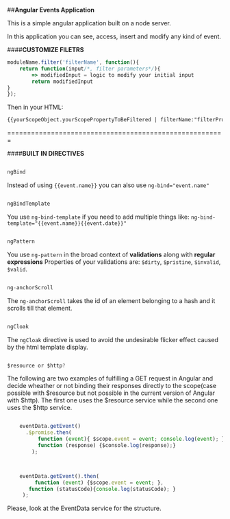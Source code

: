 ##**Angular Events Application**


This is a simple angular application built on a node server.

In this application you can see, access, insert and modify any kind of event.



####**CUSTOMIZE FILETRS**

```javascript
moduleName.filter('filterName', function(){
	return function(input/*, filter parameters*/){
		=> modifiedInput = logic to modify your initial input
		return modifiedInput
}
});

```

Then in your HTML:

```html
{{yourScopeObject.yourScopePropertyToBeFiltered | filterName:"filterProperties"}}

```
=======================================================


####**BUILT IN DIRECTIVES**

```javascript

ngBind

```

Instead of using ```{{event.name}}``` you can also use ```ng-bind="event.name"```

```javascript

ngBindTemplate

```

You use ```ng-bind-template``` if you need to add multiple things like: ```ng-bind-template="{{event.name}}{{event.date}}"```

```javascript

ngPattern

```

You use ```ng-pattern``` in the broad context of __validations__ along with **regular expressions**
Properties of your validations are: ```$dirty```, ```$pristine```, ```$invalid```, ```$valid```.



```javascript

ng-anchorScroll

```


The ```ng-anchorScroll``` takes the id of an element belonging to a hash and it scrolls till that element.


```javascript

ngCloak

```

The ```ngCloak``` directive is used to avoid the undesirable flicker effect caused by the html template display.

```javascript

$resource or $http?

```

The following are two examples of fulfilling a GET request in Angular and decide wheather 
or not binding their responses directly to the scope(case possible with $resource but not possible in the current version of Angular with $http). The first one uses the $resource service while the second one uses the $http service.

```javascript

    eventData.getEvent()
      .$promise.then(
          function (event){ $scope.event = event; console.log(event); },
          function (response) {$console.log(response);}
        );



    eventData.getEvent().then(
  	 	 function (event) {$scope.event = event; },
       function (statusCode){console.log(statusCode); }
     );


```
Please, look at the EventData service for the structure. 













